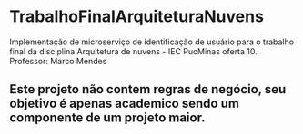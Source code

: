 # TrabalhoFinalArquiteturaNuvens
Implementação de microserviço de identificação de usuário para o trabalho final da disciplina Arquitetura de nuvens - IEC PucMinas oferta 10. Professor: Marco Mendes

## Este projeto não contem regras de negócio, seu objetivo é apenas academico sendo um componente de um projeto maior.
